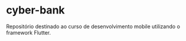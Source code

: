 # cyber-bank
Repositório destinado ao curso de desenvolvimento mobile utilizando o framework Flutter.
